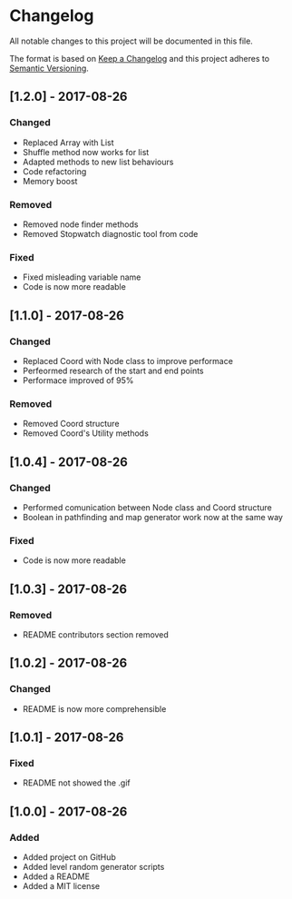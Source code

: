 # Changelog

All notable changes to this project will be documented in this file.

The format is based on [Keep a Changelog](http://keepachangelog.com/en/1.0.0/)
and this project adheres to [Semantic Versioning](http://semver.org/spec/v2.0.0.html).

## [1.2.0] - 2017-08-26

### Changed

- Replaced Array with List
- Shuffle method now works for list
- Adapted methods to new list behaviours
- Code refactoring
- Memory boost

### Removed

- Removed node finder methods
- Removed Stopwatch diagnostic tool from code

### Fixed

- Fixed misleading variable name
- Code is now more readable

## [1.1.0] - 2017-08-26

### Changed

- Replaced Coord with Node class to improve performace
- Perfeormed research of the start and end points
- Performace improved of 95%

### Removed

- Removed Coord structure
- Removed Coord's Utility methods

## [1.0.4] - 2017-08-26

### Changed

- Performed comunication between Node class and Coord structure
- Boolean in pathfinding and map generator work now at the same way

### Fixed

- Code is now more readable

## [1.0.3] - 2017-08-26

### Removed

- README contributors section removed

## [1.0.2] - 2017-08-26

### Changed

- README is now more comprehensible

## [1.0.1] - 2017-08-26

### Fixed

- README not showed the .gif

## [1.0.0] - 2017-08-26

### Added

- Added project on GitHub
- Added level random generator scripts
- Added a README
- Added a MIT license